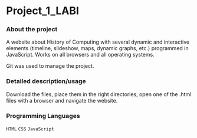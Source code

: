 # Project_1_LABI

### About the project
A website about History of Computing with several dynamic and interactive elements (timeline, slideshow, maps, dynamic graphs, etc.) programmed in JavaScript. Works on all browsers and all operating systems.

Git was used to manage the project.

### Detailed description/usage
Download the files, place them in the right directories, open one of the .html files with a browser and navigate the website.

### Programming Languages
`HTML` `CSS` `JavaScript` 
